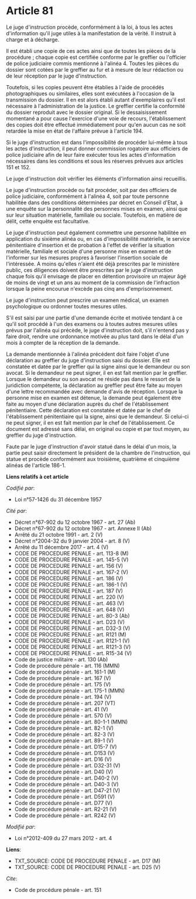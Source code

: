 # Article 81

Le juge d'instruction procède, conformément à la loi, à tous les actes d'information qu'il juge utiles à la manifestation de
la vérité. Il instruit à charge et à décharge. 

Il est établi une copie de ces actes ainsi que de toutes les pièces de la procédure ; chaque copie est certifiée conforme par
le greffier ou l'officier de police judiciaire commis mentionné à l'alinéa 4. Toutes les pièces du dossier sont cotées par le
greffier au fur et à mesure de leur rédaction ou de leur réception par le juge d'instruction. 

Toutefois, si les copies peuvent être établies à l'aide de procédés photographiques ou similaires, elles sont exécutées à
l'occasion de la transmission du dossier. Il en est alors établi autant d'exemplaires qu'il est nécessaire à l'administration
de la justice. Le greffier certifie la conformité du dossier reproduit avec le dossier original. Si le dessaisissement
momentané a pour cause l'exercice d'une voie de recours, l'établissement des copies doit être effectué immédiatement pour
qu'en aucun cas ne soit retardée la mise en état de l'affaire prévue à l'article 194.

Si le juge d'instruction est dans l'impossibilité de procéder lui-même à tous les actes d'instruction, il peut donner
commission rogatoire aux officiers de police judiciaire afin de leur faire exécuter tous les actes d'information nécessaires
dans les conditions et sous les réserves prévues aux articles 151 et 152. 

Le juge d'instruction doit vérifier les éléments d'information ainsi recueillis. 

Le juge d'instruction procède ou fait procéder, soit par des officiers de police judiciaire, conformément à l'alinéa 4, soit
par toute personne habilitée dans des conditions déterminées par décret en Conseil d'Etat, à une enquête sur la personnalité
des personnes mises en examen, ainsi que sur leur situation matérielle, familiale ou sociale. Toutefois, en matière de délit,
cette enquête est facultative. 

Le juge d'instruction peut également commettre une personne habilitée en application du sixième alinéa ou, en cas
d'impossibilité matérielle, le service pénitentiaire d'insertion et de probation à l'effet de vérifier la situation
matérielle, familiale et sociale d'une personne mise en examen et de l'informer sur les mesures propres à favoriser
l'insertion sociale de l'intéressée. A moins qu'elles n'aient été déjà prescrites par le ministère public, ces diligences
doivent être prescrites par le juge d'instruction chaque fois qu'il envisage de placer en détention provisoire un majeur âgé
de moins de vingt et un ans au moment de la commission de l'infraction lorsque la peine encourue n'excède pas cinq ans
d'emprisonnement. 

Le juge d'instruction peut prescrire un examen médical, un examen psychologique ou ordonner toutes mesures utiles.

S'il est saisi par une partie d'une demande écrite et motivée tendant à ce qu'il soit procédé à l'un des examens ou à toutes
autres mesures utiles prévus par l'alinéa qui précède, le juge d'instruction doit, s'il n'entend pas y faire droit, rendre
une ordonnance motivée au plus tard dans le délai d'un mois à compter de la réception de la demande. 

La demande mentionnée à l'alinéa précédent doit faire l'objet d'une déclaration au greffier du juge d'instruction saisi du
dossier. Elle est constatée et datée par le greffier qui la signe ainsi que le demandeur ou son avocat. Si le demandeur ne
peut signer, il en est fait mention par le greffier. Lorsque le demandeur ou son avocat ne réside pas dans le ressort de la
juridiction compétente, la déclaration au greffier peut être faite au moyen d'une lettre recommandée avec demande d'avis de
réception. Lorsque la personne mise en examen est détenue, la demande peut également être faite au moyen d'une déclaration
auprès du chef de l'établissement pénitentiaire. Cette déclaration est constatée et datée par le chef de l'établissement
pénitentiaire qui la signe, ainsi que le demandeur. Si celui-ci ne peut signer, il en est fait mention par le chef de
l'établissement. Ce document est adressé sans délai, en original ou copie et par tout moyen, au greffier du juge
d'instruction. 

Faute par le juge d'instruction d'avoir statué dans le délai d'un mois, la partie peut saisir directement le président de la
chambre de l'instruction, qui statue et procède conformément aux troisième, quatrième et cinquième alinéas de l'article
186-1.

**Liens relatifs à cet article**

_Codifié par_:

  - Loi n°57-1426 du 31 décembre 1957

_Cité par_:

  - Décret n°67-902 du 12 octobre 1967 - art. 27 (Ab)
  - Décret n°67-902 du 12 octobre 1967 - art. Annexe II (Ab)
  - Arrêté du 21 octobre 1991 - art. 2 (V)
  - Décret n°2004-32 du 9 janvier 2004 - art. 8 (V)
  - Arrêté du 11 décembre 2017 - art. 4 (V)
  - CODE DE PROCEDURE PENALE - art. 113-8 (M)
  - CODE DE PROCEDURE PENALE - art. 145-5 (V)
  - CODE DE PROCEDURE PENALE - art. 156 (V)
  - CODE DE PROCEDURE PENALE - art. 167-2 (V)
  - CODE DE PROCEDURE PENALE - art. 186 (V)
  - CODE DE PROCEDURE PENALE - art. 186-1 (V)
  - CODE DE PROCEDURE PENALE - art. 187 (V)
  - CODE DE PROCEDURE PENALE - art. 220 (V)
  - CODE DE PROCEDURE PENALE - art. 463 (V)
  - CODE DE PROCEDURE PENALE - art. 648 (V)
  - CODE DE PROCEDURE PENALE - art. 80-3 (Ab)
  - CODE DE PROCEDURE PENALE - art. D23 (V)
  - CODE DE PROCEDURE PENALE - art. D32-3 (V)
  - CODE DE PROCEDURE PENALE - art. R121 (M)
  - CODE DE PROCEDURE PENALE - art. R121-1 (V)
  - CODE DE PROCEDURE PENALE - art. R121-3 (V)
  - CODE DE PROCEDURE PENALE - art. R15-34 (V)
  - Code de justice militaire - art. 130 (Ab)
  - Code de procédure pénale - art. 116 (MMN)
  - Code de procédure pénale - art. 161-1 (M)
  - Code de procédure pénale - art. 167 (V)
  - Code de procédure pénale - art. 175 (V)
  - Code de procédure pénale - art. 175-1 (MMN)
  - Code de procédure pénale - art. 194 (V)
  - Code de procédure pénale - art. 207 (VT)
  - Code de procédure pénale - art. 41 (V)
  - Code de procédure pénale - art. 570 (V)
  - Code de procédure pénale - art. 80-1-1 (MMN)
  - Code de procédure pénale - art. 82-1 (V)
  - Code de procédure pénale - art. 82-3 (V)
  - Code de procédure pénale - art. 89-1 (V)
  - Code de procédure pénale - art. D15-7 (V)
  - Code de procédure pénale - art. D153 (V)
  - Code de procédure pénale - art. D16 (V)
  - Code de procédure pénale - art. D32-31 (V)
  - Code de procédure pénale - art. D40 (V)
  - Code de procédure pénale - art. D40-2 (V)
  - Code de procédure pénale - art. D40-3 (V)
  - Code de procédure pénale - art. D47-21 (V)
  - Code de procédure pénale - art. D591 (V)
  - Code de procédure pénale - art. D77 (V)
  - Code de procédure pénale - art. R2-21 (V)
  - Code de procédure pénale - art. R242 (V)

_Modifié par_:

  - Loi n°2012-409 du 27 mars 2012 - art. 4

**Liens**:

  - TXT_SOURCE: CODE DE PROCEDURE PENALE - art. D17 (M)
  - TXT_SOURCE: CODE DE PROCEDURE PENALE - art. D25 (V)

_Cite_:

  - Code de procédure pénale - art. 151
